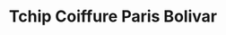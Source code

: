 ---
title: "Tchip Coiffure Paris Bolivar"
url: /paris/tchip-coiffure-paris-bolivar/
shop: coiffeur
---